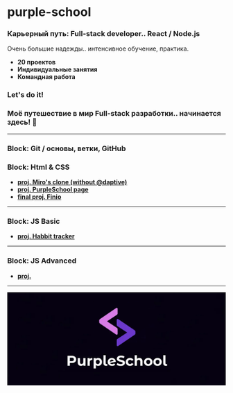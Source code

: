 # purple-school

### Карьерный путь: Full-stack developer.. React / Node.js

Очень большие надежды.. интенсивное обучение, практика.

- **20 проектов**
- **Индивидуальные занятия**
- **Командная работа**

### Let's do it!

### Моё путешествие в мир Full-stack разработки.. начинается **здесь**! 🚀

---

### Block: Git / основы, ветки, GitHub

### Block: Html & CSS

- [**proj. Miro's clone (without @daptive)**](https://matowdev.github.io/purple-school/full-stack-dev/2-html-css/16-adaptive-layout/16-12-ex-create-clone-miro-5)
- [**proj. PurpleSchool page**](https://matowdev.github.io/purple-school/full-stack-dev/2-html-css/22-proj-ps-page-part-2)
- [**final proj. Finio**](https://matowdev.github.io/purple-school/full-stack-dev/2-html-css/23-proj-finio)

---

### Block: JS Basic

- [**proj. Habbit tracker**](https://matowdev.github.io/purple-school/full-stack-dev/3-js-basic/18-proj-habit-tracker/18-17-refactoring-dry-readme)

---

### Block: JS Advanced

- [**proj.**]()

---

![purple-school](https://github.com/matowdev/purple-school/blob/a3c1d6de0abf21f03bbe2751a88061cc03aaa8ec/images/purple-school.png?raw=true)
